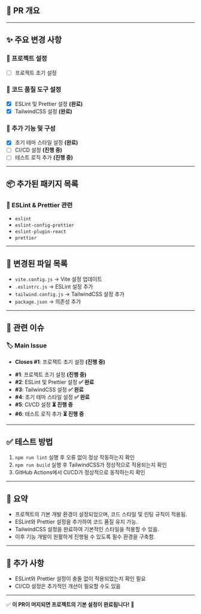 ## 📌 PR 개요

<!-- 이 PR이 해결하는 문제를 간략히 설명해주세요. 어떤 변경 사항이 포함되었는지 요약해주세요. -->

---

## ✨ 주요 변경 사항

<!-- 주요 변경 사항을 체크리스트로 작성해주세요. -->

### 🔹 프로젝트 설정

- [ ] 프로젝트 초기 설정

### 🔹 코드 품질 도구 설정

- [x] ESLint 및 Prettier 설정 **(완료)**
- [x] TailwindCSS 설정 **(완료)**

### 🔹 추가 기능 및 구성

- [x] 초기 테마 스타일 설정 **(완료)**
- [ ] CI/CD 설정 **(진행 중)**
- [ ] 테스트 로직 추가 **(진행 중)**

---

## 📦 추가된 패키지 목록

<!-- 이 PR에서 설치한 패키지를 정리해주세요. -->

### 🔹 ESLint & Prettier 관련

- `eslint`
- `eslint-config-prettier`
- `eslint-plugin-react`
- `prettier`

---

## 📂 변경된 파일 목록

<!-- 주요 변경된 파일들을 간략히 나열해주세요. -->

- `vite.config.js` → Vite 설정 업데이트
- `.eslintrc.js` → ESLint 설정 추가
- `tailwind.config.js` → TailwindCSS 설정 추가
- `package.json` → 의존성 추가

---

## 🔗 관련 이슈

<!-- 관련된 이슈 번호를 명시해주세요. -->

### 🏷️ **Main Issue**

- **Closes #1**: 프로젝트 초기 설정 **(진행 중)**

<!-- 관련된 이슈 번호를 명시해주세요. -->

- **#1**: 프로젝트 초기 설정 **(진행 중)**
- **#2**: ESLint 및 Prettier 설정 **✅ 완료**
- **#3**: TailwindCSS 설정 **✅ 완료**
- **#4**: 초기 테마 스타일 설정 **✅ 완료**
- **#5**: CI/CD 설정 **⏳ 진행 중**
- **#6**: 테스트 로직 추가 **⏳ 진행 중**

---

## ✅ 테스트 방법

<!-- 변경된 내용을 테스트하는 방법을 간략히 설명해주세요. -->

1. `npm run lint` 실행 후 오류 없이 정상 작동하는지 확인
2. `npm run build` 실행 후 TailwindCSS가 정상적으로 적용되는지 확인
3. GitHub Actions에서 CI/CD가 정상적으로 동작하는지 확인

---

## 📌 요약

<!-- 이 PR이 중요한 이유와 완료 시 기대 효과를 작성해주세요. -->

- 프로젝트의 기본 개발 환경이 설정되었으며, 코드 스타일 및 린팅 규칙이 적용됨.
- ESLint와 Prettier 설정을 추가하여 코드 품질 유지 가능.
- TailwindCSS 설정을 완료하여 기본적인 스타일을 적용할 수 있음.
- 이후 기능 개발이 원활하게 진행될 수 있도록 필수 환경을 구축함.

---

## 📝 추가 사항

<!-- 코드 리뷰 시 확인해야 할 사항이나 팀원들에게 공유할 내용을 작성해주세요. -->

- ESLint와 Prettier 설정이 충돌 없이 적용되었는지 확인 필요
- CI/CD 설정은 추가적인 개선이 필요할 수도 있음

---

✅ **이 PR이 머지되면 프로젝트의 기본 설정이 완료됩니다!** 🚀

